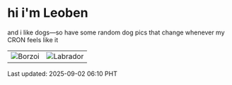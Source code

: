 # hi i'm Leoben

and i like dogs—so have some random dog pics that change whenever my CRON feels like it

|  |  |
|--------|----------|
| ![Borzoi](https://random-dog-vercel.vercel.app/api/random-borzoi?v=1756764651) | ![Labrador](https://random-dog-vercel.vercel.app/api/random-labrador?v=1756764651) |

Last updated: 2025-09-02 06:10 PHT
